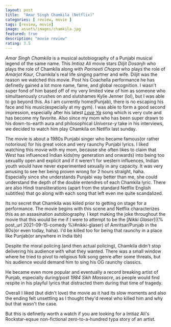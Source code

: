 ```yaml
---
layout: post
title:  "Amar Singh Chamkila (Netflix)"
categories: [ review, movie ]
tags: [review, movie]
image: assets/images/chamkila.jpg
featured: true
description: "movie review"
rating: 3.5
---
```


_Amar Singh Chamkila_ is a musical autobiography of a Punjabi musical legend of the same name. This _Imtiaz Ali_ movie stars _Diljit Dosanjh_ who plays the role of Chamkila along with _Parineeti Chopra_ who plays the role of _Amarjot Kaur_, Chamkila's real life singing partner and wife. Diljit was the reason we watched this movie. Post his Coachella performance he has definetly gained a lot more name, fame, and global recognition. I wasn't super fond of him based off of my very limited view of him as someone who simultaenously crushes on and slutshames Kylie Jenner (lol), but I was able to go beyond this. As I am currently home(Punjab), there is no escaping his face and his music(especially at my gym). I was able to form a good second impression, especially after his latest [_Love Ya_](https://genius.com/Diljit-dosanjh-love-ya-lyrics) song which is very cute and has become my favorite. Also since my mom who has been super drawn to his down-to-earth aura and philosophical _Universe-y_ take in his interviews, we decided to watch him play Chamkila on Netlfix last sunday.

The movie is about a 1980s Punjabi singer who became famous(or rather notorious) for his great voice and very raunchy Punjabi lyrics. I liked watching this movie with my mom, because she often likes to claim that West has influenced Indian kids(my generation and onwards) into being too sexuallly open and explicit and if it weren't for western influences, Indian youth would have never experimented sexually in any capacity. It was very amusing to see her being proven wrong for 2 hours straight, haha. Especially since she understands Punjabi way better than me, she could understand the depth of the double entendres of each Chamkila lyric. There are also Hindi transliterations (apart from the standard Netflix English subtitles) that go along with each song that left even me quite scandalized.

Its no secret that Chamkila was kiiled prior to getting on stage for a performance. The movie begins with this scene and Netflix characterizes this as an assasination autobiography. I kept making the joke throughout the movie that this would be me if I were to attempt to be the [_Nikki Glaser_]({% post_url 2021-09-15-comedy %}#nikki-glaser) of Amritsar/Punjab in the 80s(or even today, haha). I'd be killed too for being that raunchy in a place like Punjab(or anywhere in India tbh)

Despite the moral policing (and then actual policing), Chamkila didn't stop delivering his audience with what they wanted. There was a small window where he tried to pivot to religious folk song genre after some threats, but his audience would demand him to sing his OG raunchy classics. 

He became even more popular and eventually a record breaking artist of Punjab, especially during/post *1984 Sikh Massacre*, as people would find respite in his playful lyrics that distracted them during that time of tragedy. 

Overall I liked (but didn't love) the movie as it had its slow moments and also the ending felt unsettling as I thought they'd reveal who killed him and why but that wasn't the case.

But this is definetly worth a watch if you are looking for a Imtiaz Ali's Rockstar-eqsue non-fictional zero-to-a-hundred typa story of an artist. 




